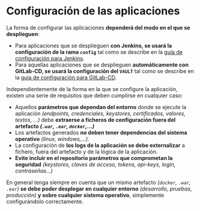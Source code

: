 # Configuración de las aplicaciones

La forma de configurar las aplicaciones **dependerá del modo en el que se desplieguen**:

* Para aplicaciones que se desplieguen **con Jenkins, se usará la configuración de la rama `config`** tal como se describe en la [guía de configuración para Jenkins](Guia-Config-CI.md).
* Para aquellas aplicaciones que se desplieguen **automáticamente con GitLab-CD, se usará la configuración del `VAULT`** tal como se describe en la [guía de configuración para GitLab-CD](Guia-Config-CD.md).



Independientemente de la forma en la que se configure la aplicación, existen una serie de requisitos que deben cumplirse en cualquier caso:

* Aquellos **parámetros que dependan del entorno** donde se ejecute la aplicación *(endpoints, credenciales, keystores, certificados, valores, textos, ...)*  debe **extraerse a ficheros de configuración fuera del artefacto _(`.war`, `.ear`, `docker`,...)_**
* Los artefactos generados **no deben tener dependencias del sistema operativo** _(linux, windows,...)_.
* La configuración de **los logs de la aplicación se debe externalizar** a fichero, fuera del artefacto y de la lógica de la aplicación.
* **Evite incluir en el repositorio parámetros que comprometan la seguridad** _(keystores, claves de acceso, tokens, api-keys, login, contraseñas...)_


En general tenga siempre en cuenta que un mismo artefacto _(`docker`, `.war`, `.ear`)_  **se debe poder desplegar en cualquier entorno** _(desarrollo, pruebas, producción)_  **y sobre cualquier sistema operativo**, simplemente configurándolo correctamente.


